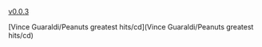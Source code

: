 [v0.0.3](https://github.com/littleflute/m21/edit/master/README.md)

[Vince Guaraldi/Peanuts greatest hits/cd](Vince Guaraldi/Peanuts greatest hits/cd)
